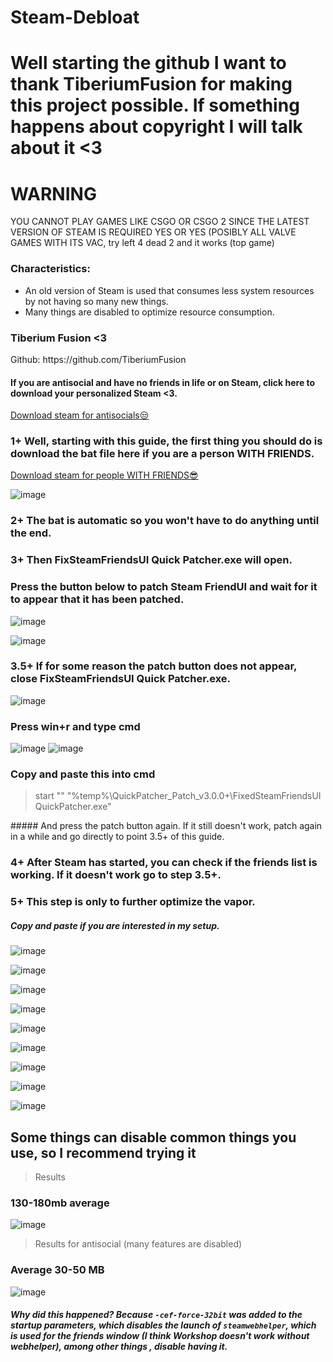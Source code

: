 # Steam-Debloat

# Well starting the github I want to thank TiberiumFusion for making this project possible. If something happens about copyright I will talk about it <3

# WARNING
YOU CANNOT PLAY GAMES LIKE CSGO OR CSGO 2 SINCE THE LATEST VERSION OF STEAM IS REQUIRED YES OR YES (POSIBLY ALL VALVE GAMES WITH ITS VAC, try left 4 dead 2 and it works (top game)

### Characteristics:

- An old version of Steam is used that consumes less system resources by not having so many new things.
- Many things are disabled to optimize resource consumption.

### Tiberium Fusion <3
<p></p>
Github: https://github.com/TiberiumFusion

#### If you are antisocial and have no friends in life or on Steam, click here to download your personalized Steam <3.
[Download steam for antisocials😒](https://github.com/mtytyx/Steam-Debloat/releases/download/steamv1.15/Steam.for.Antisocials.bat)

<p></p>

### 1+ Well, starting with this guide, the first thing you should do is download the bat file here if you are a person WITH FRIENDS.
[Download steam for people WITH FRIENDS😎](https://github.com/mtytyx/Steam-Debloat/releases/download/steamv1.15/Steam-Github-mtytyx.bat)
<p></p>

![image](https://github.com/mtytyx/Steam-Debloat-/assets/168254237/13313e98-ada6-4f55-8d78-3cbe25cb39f2)

### 2+ The bat is automatic so you won't have to do anything until the end.

### 3+ Then FixSteamFriendsUI Quick Patcher.exe will open.

### Press the button below to patch Steam FriendUI and wait for it to appear that it has been patched.
![image](https://github.com/mtytyx/Steam-Debloat-/assets/168254237/90d55cae-556d-4101-ba45-bb3fd56c74e6)
<p></p>

![image](https://github.com/mtytyx/Steam-Debloat-/assets/168254237/af15e452-cd63-45f7-aa39-a5bca465d8ad)
<p></p>

### 3.5+ If for some reason the patch button does not appear, close FixSteamFriendsUI Quick Patcher.exe.
<p></p>

![image](https://github.com/mtytyx/Steam-Debloat/assets/168254237/51119fcc-e3a4-4d0a-8cf8-d24c1d74c64e)
### Press win+r and type cmd
![image](https://github.com/mtytyx/Steam-Debloat/assets/168254237/4313e158-a188-442d-a3e2-7b3bf812039b)
![image](https://github.com/mtytyx/Steam-Debloat/assets/168254237/f1b092c9-adfe-42d9-808c-e365ab1b1a48)

### Copy and paste this into cmd
> start "" "%temp%\QuickPatcher_Patch_v3.0.0+\FixedSteamFriendsUI QuickPatcher.exe"
<p></p>
##### And press the patch button again. If it still doesn't work, patch again in a while and go directly to point 3.5+ of this guide.
<p></p>

### 4+ After Steam has started, you can check if the friends list is working. If it doesn't work go to step 3.5+.

### 5+ This step is only to further optimize the vapor.
##### Copy and paste if you are interested in my setup.

![image](https://github.com/mtytyx/Steam-Debloat-/assets/168254237/5e67f706-4836-4f14-81d1-b1f3fc6914a7)
<p>

</p>

![image](https://github.com/mtytyx/Steam-Debloat-/assets/168254237/53c4a824-c4df-442f-805f-502639d790f7)
<p>
      </p>
 
![image](https://github.com/mtytyx/Steam-Debloat-/assets/168254237/957d8f8b-6486-4394-8eaa-b035d608045a)
<p>
      </p>
  
![image](https://github.com/mtytyx/Steam-Debloat-/assets/168254237/8405bc8e-9876-4db4-aaf9-d8966485c04c)
<p>
      </p>
  
![image](https://github.com/mtytyx/Steam-Debloat-/assets/168254237/edb76bc4-a5b8-4ec8-89b6-0fef918910e4)
<p>
      </p>
  
![image](https://github.com/mtytyx/Steam-Debloat-/assets/168254237/f07c2c50-457f-485c-9ef6-1c78b01c10a1)
<p>
      </p>
  
![image](https://github.com/mtytyx/Steam-Debloat-/assets/168254237/9829ecea-654c-4161-9378-ad1fdbebc8c8)
<p>
      </p>
  
![image](https://github.com/mtytyx/Steam-Debloat-/assets/168254237/7c445cfa-44b7-4ea0-85d4-76b9f24a31b5)
<p>
      </p>
  
![image](https://github.com/mtytyx/Steam-Debloat-/assets/168254237/2056157a-d341-425b-a5cc-90375f9e0d1e)
<p>
</p>

## Some things can disable common things you use, so I recommend trying it

> Results
### 130-180mb average

![image](https://github.com/mtytyx/Steam-Debloat-/assets/168254237/b8578355-a070-4e5a-8830-aed70ab6aecb)
> Results for antisocial (many features are disabled)
### Average 30-50 MB

![image](https://github.com/mtytyx/Steam-Debloat-/assets/168254237/6202931d-b31d-4c97-84c8-fa16bed9a06a)

##### Why did this happened? Because `-cef-force-32bit` was added to the startup parameters, which disables the launch of `steamwebhelper`, which is used for the friends window (I think Workshop doesn't work without webhelper), among other things , disable having it.
